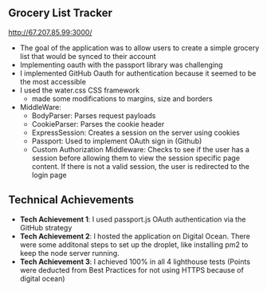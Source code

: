 ## Grocery List Tracker

http://67.207.85.99:3000/

- The goal of the application was to allow users to create a simple grocery list that would be synced to their account
- Implementing oauth with the passport library was challenging
- I implemented GitHub Oauth for authentication because it seemed to be the most accessible
- I used the water.css CSS framework
  - made some modifications to margins, size and borders
- MiddleWare:
  - BodyParser: Parses request payloads 
  - CookieParser: Parses the cookie header
  - ExpressSession: Creates a session on the server using cookies
  - Passport: Used to implement OAuth sign in (Github)
  - Custom Authorization Middleware: Checks to see if the user has a session before allowing them to view the session specific page content. If there is not a valid session, the user is redirected to the login page 

## Technical Achievements
- **Tech Achievement 1**: I used passport.js OAuth authentication via the GitHub strategy
- **Tech Achievement 2**: I hosted the application on Digital Ocean. There were some additonal steps to set up the droplet, like installing pm2 to keep the node server running.
- **Tech Achievement 3**: I achieved 100% in all 4 lighthouse tests (Points were deducted from Best Practices for not using HTTPS because of digital ocean)
